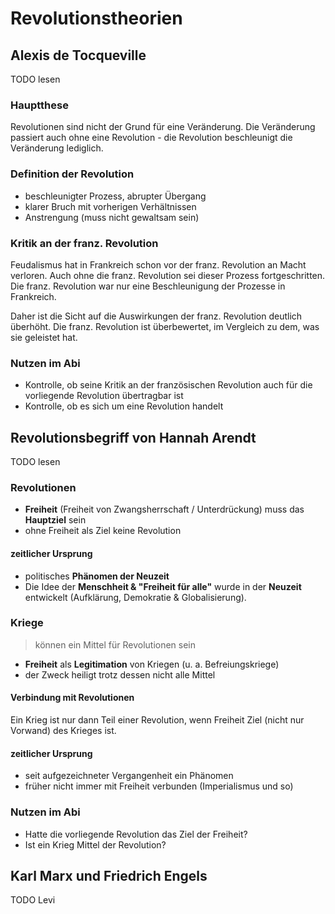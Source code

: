 # Revolutionstheorien

## Alexis de Tocqueville

TODO lesen

### Hauptthese

Revolutionen sind nicht der Grund für eine Veränderung. Die Veränderung passiert auch ohne eine Revolution - die Revolution beschleunigt die Veränderung lediglich.

### Definition der Revolution

- beschleunigter Prozess, abrupter Übergang
- klarer Bruch mit vorherigen Verhältnissen
- Anstrengung (muss nicht gewaltsam sein)

### Kritik an der franz. Revolution

Feudalismus hat in Frankreich schon vor der franz. Revolution an Macht verloren. Auch ohne die franz. Revolution sei dieser Prozess fortgeschritten. Die franz. Revolution war nur eine Beschleunigung der Prozesse in Frankreich.

Daher ist die Sicht auf die Auswirkungen der franz. Revolution deutlich überhöht. Die franz. Revolution ist überbewertet, im Vergleich zu dem, was sie geleistet hat.

### Nutzen im Abi

- Kontrolle, ob seine Kritik an der französischen Revolution auch für die vorliegende Revolution übertragbar ist
- Kontrolle, ob es sich um eine Revolution handelt

## Revolutionsbegriff von Hannah Arendt

TODO lesen

### Revolutionen

- **Freiheit** (Freiheit von Zwangsherrschaft / Unterdrückung) muss das **Hauptziel** sein
- ohne Freiheit als Ziel keine Revolution

#### zeitlicher Ursprung

- politisches **Phänomen der Neuzeit**
- Die Idee der **Menschheit & "Freiheit für alle"** wurde in der **Neuzeit** entwickelt (Aufklärung, Demokratie & Globalisierung).

### Kriege

> können ein Mittel für Revolutionen sein

- **Freiheit** als **Legitimation** von Kriegen (u. a. Befreiungskriege)
- der Zweck heiligt trotz dessen nicht alle Mittel

#### Verbindung mit Revolutionen

Ein Krieg ist nur dann Teil einer Revolution, wenn Freiheit Ziel (nicht nur Vorwand) des Krieges ist.

#### zeitlicher Ursprung

- seit aufgezeichneter Vergangenheit ein Phänomen
- früher nicht immer mit Freiheit verbunden (Imperialismus und so)

### Nutzen im Abi

- Hatte die vorliegende Revolution das Ziel der Freiheit?
- Ist ein Krieg Mittel der Revolution?

## Karl Marx und Friedrich Engels

TODO Levi

